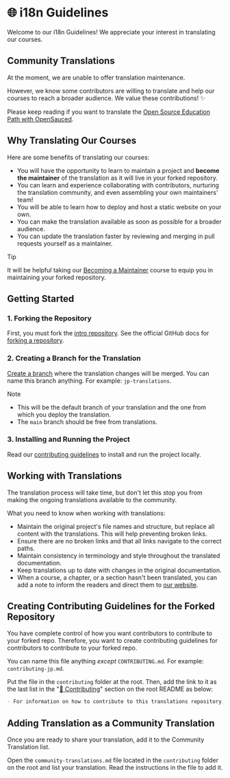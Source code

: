 # 🌐 i18n Guidelines

Welcome to our i18n Guidelines! We appreciate your interest in translating our courses.

## Community Translations

At the moment, we are unable to offer translation maintenance.

However, we know some contributors are willing to translate and help our courses to reach a broader audience. We value these contributions! ✨

Please keep reading if you want to translate the [Open Source Education Path with OpenSauced](https://opensauced.pizza/learn/#/).

## Why Translating Our Courses

Here are some benefits of translating our courses:

- You will have the opportunity to learn to maintain a project and **become the maintainer** of the translation as it will live in your forked repository.
- You can learn and experience collaborating with contributors, nurturing the translation community, and even assembling your own maintainers' team!
- You will be able to learn how to deploy and host a static website on your own.
- You can make the translation available as soon as possible for a broader audience.
- You can update the translation faster by reviewing and merging in pull requests yourself as a maintainer.

> [!TIP]
> It will be helpful taking our [Becoming a Maintainer](../docs/becoming-a-maintainer/README.md) course to equip you in maintaining your forked repository.

## Getting Started

### 1. Forking the Repository

First, you must fork the [intro repository](https://github.com/open-sauced/intro). See the official GitHub docs for [forking a repository](https://docs.github.com/en/pull-requests/collaborating-with-pull-requests/working-with-forks/fork-a-repo#forking-a-repository).

### 2. Creating a Branch for the Translation

[Create a branch](https://www.shellhacks.com/git-create-new-branch-and-checkout/) where the translation changes will be merged. You can name this branch anything. For example: `jp-translations`.

> [!NOTE]
>
> - This will be the default branch of your translation and the one from which you deploy the translation.
> - The `main` branch should be free from translations.

### 3. Installing and Running the Project

Read our [contributing guidelines](CONTRIBUTING.md#getting-started) to install and run the project locally.

## Working with Translations

The translation process will take time, but don't let this stop you from making the ongoing translations available to the community.

What you need to know when working with translations:

- Maintain the original project's file names and structure, but replace all content with the translations. This will help preventing broken links.
- Ensure there are no broken links and that all links navigate to the correct paths.
- Maintain consistency in terminology and style throughout the translated documentation.
- Keep translations up to date with changes in the original documentation.
- When a course, a chapter, or a section hasn't been translated, you can add a note to inform the readers and direct them to [our website](https://opensauced.pizza/learn/#/).

## Creating Contributing Guidelines for the Forked Repository

You have complete control of how you want contributors to contribute to your forked repo. Therefore, you want to create contributing guidelines for contributors to contribute to your forked repo.

You can name this file anything _except_ `CONTRIBUTING.md`. For example: `contributing-jp.md`.

Put the file in the `contributing` folder at the root. Then, add the link to it as the last list in the "[🤝 Contributing](../README.md#-contributing)" section on the root README as below:

```markdown
- For information on how to contribute to this translations repository, check out our [Translations Contributing Guidelines](LINK-TO-YOUR-FORKED-REPOSITORY-CONTRIBUTING-FILE).
```

## Adding Translation as a Community Translation

Once you are ready to share your translation, add it to the Community Translation list.

Open the `community-translations.md` file located in the `contributing` folder on the root and list your translation. Read the instructions in the file to add it.
